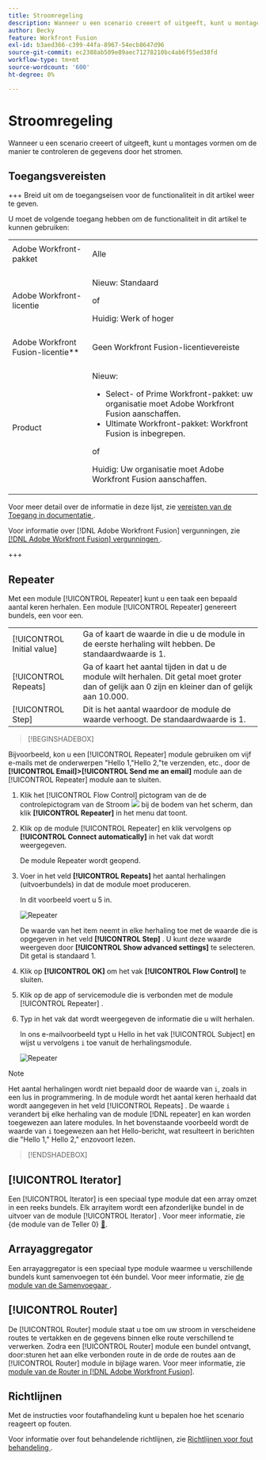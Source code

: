 ```yaml
---
title: Stroomregeling
description: Wanneer u een scenario creeert of uitgeeft, kunt u montages vormen om de manier te controleren de gegevens door het stromen.
author: Becky
feature: Workfront Fusion
exl-id: b3aed366-c399-44fa-8967-54ecb8647d96
source-git-commit: ec2388ab509e89aec71278210bc4ab6f55ed38fd
workflow-type: tm+mt
source-wordcount: '600'
ht-degree: 0%

---
```


# Stroomregeling

Wanneer u een scenario creeert of uitgeeft, kunt u montages vormen om de manier te controleren de gegevens door het stromen.

## Toegangsvereisten

+++ Breid uit om de toegangseisen voor de functionaliteit in dit artikel weer te geven.

U moet de volgende toegang hebben om de functionaliteit in dit artikel te kunnen gebruiken:

<table style="table-layout:auto">
 <col> 
 <col> 
 <tbody> 
  <tr> 
   <td role="rowheader">Adobe Workfront-pakket</td> 
   <td> <p>Alle</p> </td> 
  </tr> 
  <tr data-mc-conditions=""> 
   <td role="rowheader">Adobe Workfront-licentie</td> 
   <td> <p>Nieuw: Standaard</p><p>of</p><p>Huidig: Werk of hoger</p> </td> 
  </tr> 
  <tr> 
   <td role="rowheader">Adobe Workfront Fusion-licentie**</td> 
   <td>
   <p>Geen Workfront Fusion-licentievereiste</p>
   </td> 
  </tr> 
  <tr> 
   <td role="rowheader">Product</td> 
   <td>
   <p>Nieuw:</p> <ul><li>Select- of Prime Workfront-pakket: uw organisatie moet Adobe Workfront Fusion aanschaffen.</li><li>Ultimate Workfront-pakket: Workfront Fusion is inbegrepen.</li></ul>
   <p>of</p>
   <p>Huidig: Uw organisatie moet Adobe Workfront Fusion aanschaffen.</p>
   </td> 
  </tr>
 </tbody> 
</table>

Voor meer detail over de informatie in deze lijst, zie [ vereisten van de Toegang in documentatie ](/help/workfront-fusion/references/licenses-and-roles/access-level-requirements-in-documentation.md).

Voor informatie over [!DNL Adobe Workfront Fusion] vergunningen, zie [[!DNL Adobe Workfront Fusion]  vergunningen ](/help/workfront-fusion/set-up-and-manage-workfront-fusion/licensing-operations-overview/license-automation-vs-integration.md).

+++

## Repeater

Met een module [!UICONTROL Repeater] kunt u een taak een bepaald aantal keren herhalen. Een module [!UICONTROL Repeater] genereert bundels, een voor een.


<table>
    <tr>
        <td>[!UICONTROL Initial value]</td>
        <td>Ga of kaart de waarde in die u de module in de eerste herhaling wilt hebben. De standaardwaarde is 1.</td>
    </tr>
    <tr>
        <td>[!UICONTROL Repeats]</td>
        <td>Ga of kaart het aantal tijden in dat u de module wilt herhalen. Dit getal moet groter dan of gelijk aan 0 zijn en kleiner dan of gelijk aan 10.000.</td>
    </tr>
    <tr>
        <td>[!UICONTROL Step]</td>
        <td>Dit is het aantal waardoor de module de waarde verhoogt. De standaardwaarde is 1.</td>
    </tr>
</table>

>[!BEGINSHADEBOX]

Bijvoorbeeld, kon u een [!UICONTROL Repeater] module gebruiken om vijf e-mails met de onderwerpen &quot;Hello 1,&quot;Hello 2,&quot;te verzenden, etc., door de **[!UICONTROL Email]>[!UICONTROL Send me an email]** module aan de [!UICONTROL Repeater] module aan te sluiten.

1. Klik het [!UICONTROL Flow Control] pictogram van de de controlepictogram van de Stroom ![ ](/help/workfront-fusion/references/apps-and-modules/assets/flow-control-icon.gif) bij de bodem van het scherm, dan klik **[!UICONTROL Repeater]** in het menu dat toont.
1. Klik op de module [!UICONTROL Repeater] en klik vervolgens op **[!UICONTROL Connect automatically]** in het vak dat wordt weergegeven.

   De module Repeater wordt geopend.

1. Voer in het veld **[!UICONTROL Repeats]** het aantal herhalingen (uitvoerbundels) in dat de module moet produceren.

   In dit voorbeeld voert u 5 in.

   ![ Repeater ](/help/workfront-fusion/references/apps-and-modules/assets/repeater-2-350x207.png)

   De waarde van het item neemt in elke herhaling toe met de waarde die is opgegeven in het veld **[!UICONTROL Step]** . U kunt deze waarde weergeven door **[!UICONTROL Show advanced settings]** te selecteren. Dit getal is standaard 1.

1. Klik op **[!UICONTROL OK]** om het vak **[!UICONTROL Flow Control]** te sluiten.

1. Klik op de app of servicemodule die is verbonden met de module [!UICONTROL Repeater] .
1. Typ in het vak dat wordt weergegeven de informatie die u wilt herhalen.

   In ons e-mailvoorbeeld typt u Hello in het vak [!UICONTROL Subject] en wijst u vervolgens `i` toe vanuit de herhalingsmodule.

   ![ Repeater ](/help/workfront-fusion/references/apps-and-modules/assets/repeater-3-350x207.png)



>[!NOTE]
>
>Het aantal herhalingen wordt niet bepaald door de waarde van `i`, zoals in een lus in programmering. In de module wordt het aantal keren herhaald dat wordt aangegeven in het veld [!UICONTROL Repeats] . De waarde `i` verandert bij elke herhaling van de module [!DNL repeater] en kan worden toegewezen aan latere modules. In het bovenstaande voorbeeld wordt de waarde van `i` toegewezen aan het Hello-bericht, wat resulteert in berichten die &quot;Hello 1,&quot; Hello 2,&quot; enzovoort lezen.

>[!ENDSHADEBOX]

## [!UICONTROL Iterator]

Een [!UICONTROL Iterator] is een speciaal type module dat een array omzet in een reeks bundels. Elk arrayitem wordt een afzonderlijke bundel in de uitvoer van de module [!UICONTROL Iterator] . Voor meer informatie, zie {de module van de Teller 0} [&#128279;](/help/workfront-fusion/references/modules/iterator-module.md).

## Arrayaggregator

Een arrayaggregator is een speciaal type module waarmee u verschillende bundels kunt samenvoegen tot één bundel. Voor meer informatie, zie [ de module van de Samenvoegaar ](/help/workfront-fusion/references/modules/aggregator-module.md).

## [!UICONTROL Router]

De [!UICONTROL Router] module staat u toe om uw stroom in verscheidene routes te vertakken en de gegevens binnen elke route verschillend te verwerken. Zodra een [!UICONTROL Router] module een bundel ontvangt, door:sturen het aan elke verbonden route in de orde de routes aan de [!UICONTROL Router] module in bijlage waren. Voor meer informatie, zie [ module van de Router in  [!DNL Adobe Workfront Fusion]](/help/workfront-fusion/create-scenarios/add-modules/router-module.md).

## Richtlijnen

Met de instructies voor foutafhandeling kunt u bepalen hoe het scenario reageert op fouten.

Voor informatie over fout behandelende richtlijnen, zie [ Richtlijnen voor fout behandeling ](/help/workfront-fusion/references/errors/directives-for-error-handling.md).

